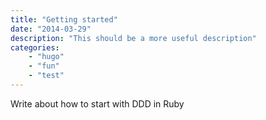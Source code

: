 ```yaml
---
title: "Getting started"
date: "2014-03-29"
description: "This should be a more useful description"
categories:
    - "hugo"
    - "fun"
    - "test"
---
```


Write about how to start with DDD in Ruby
